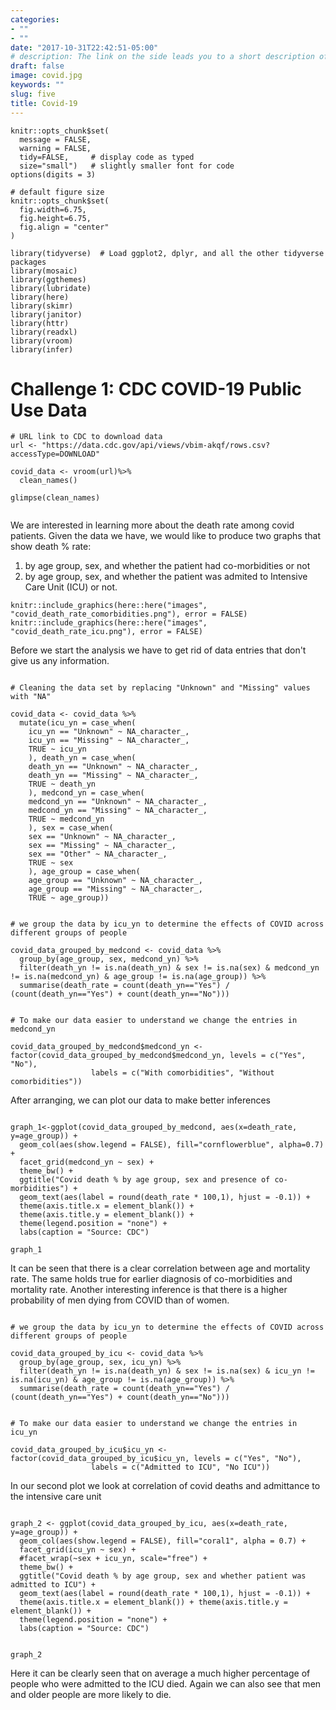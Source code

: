 ```yaml
---
categories:
- ""
- ""
date: "2017-10-31T22:42:51-05:00"
# description: The link on the side leads you to a short description of myself.
draft: false
image: covid.jpg
keywords: ""
slug: five
title: Covid-19
---
```





```{r, setup, include=FALSE}
knitr::opts_chunk$set(
  message = FALSE, 
  warning = FALSE, 
  tidy=FALSE,     # display code as typed
  size="small")   # slightly smaller font for code
options(digits = 3)

# default figure size
knitr::opts_chunk$set(
  fig.width=6.75, 
  fig.height=6.75,
  fig.align = "center"
)
```


```{r load-libraries, include=FALSE}
library(tidyverse)  # Load ggplot2, dplyr, and all the other tidyverse packages
library(mosaic)
library(ggthemes)
library(lubridate)
library(here)
library(skimr)
library(janitor)
library(httr)
library(readxl)
library(vroom)
library(infer)
```


# Challenge 1: CDC COVID-19 Public Use Data



```{r, cache=TRUE, include= FALSE}
# URL link to CDC to download data
url <- "https://data.cdc.gov/api/views/vbim-akqf/rows.csv?accessType=DOWNLOAD"

covid_data <- vroom(url)%>%
  clean_names()

glimpse(clean_names)
        
```

We are interested in learning more about the death rate among covid patients. Given the data we have, we would like to produce two graphs that show death % rate:

1. by age group, sex, and whether the patient had co-morbidities or not
1. by age group, sex, and whether the patient was admited to Intensive Care Unit (ICU) or not.


```{r covid_challenge, echo=FALSE, out.width="100%", include=FALSE}
knitr::include_graphics(here::here("images", "covid_death_rate_comorbidities.png"), error = FALSE)
knitr::include_graphics(here::here("images", "covid_death_rate_icu.png"), error = FALSE)
```

Before we start the analysis we have to get rid of data entries that don't give us any information.

```{r}

# Cleaning the data set by replacing "Unknown" and "Missing" values with "NA"

covid_data <- covid_data %>% 
  mutate(icu_yn = case_when(
    icu_yn == "Unknown" ~ NA_character_,
    icu_yn == "Missing" ~ NA_character_,
    TRUE ~ icu_yn
    ), death_yn = case_when(
    death_yn == "Unknown" ~ NA_character_,
    death_yn == "Missing" ~ NA_character_,
    TRUE ~ death_yn
    ), medcond_yn = case_when(
    medcond_yn == "Unknown" ~ NA_character_,
    medcond_yn == "Missing" ~ NA_character_,
    TRUE ~ medcond_yn
    ), sex = case_when(
    sex == "Unknown" ~ NA_character_,
    sex == "Missing" ~ NA_character_,
    sex == "Other" ~ NA_character_,
    TRUE ~ sex
    ), age_group = case_when(
    age_group == "Unknown" ~ NA_character_,
    age_group == "Missing" ~ NA_character_,
    TRUE ~ age_group))

```


```{r}

# we group the data by icu_yn to determine the effects of COVID across different groups of people

covid_data_grouped_by_medcond <- covid_data %>%
  group_by(age_group, sex, medcond_yn) %>% 
  filter(death_yn != is.na(death_yn) & sex != is.na(sex) & medcond_yn != is.na(medcond_yn) & age_group != is.na(age_group)) %>% 
  summarise(death_rate = count(death_yn=="Yes") / (count(death_yn=="Yes") + count(death_yn=="No"))) 

```

```{r}

# To make our data easier to understand we change the entries in medcond_yn

covid_data_grouped_by_medcond$medcond_yn <- factor(covid_data_grouped_by_medcond$medcond_yn, levels = c("Yes", "No"), 
                  labels = c("With comorbidities", "Without comorbidities"))

```

After arranging, we can plot our data to make better inferences

```{r}

graph_1<-ggplot(covid_data_grouped_by_medcond, aes(x=death_rate, y=age_group)) + 
  geom_col(aes(show.legend = FALSE), fill="cornflowerblue", alpha=0.7) + 
  facet_grid(medcond_yn ~ sex) +
  theme_bw() +
  ggtitle("Covid death % by age group, sex and presence of co-morbidities") +
  geom_text(aes(label = round(death_rate * 100,1), hjust = -0.1)) +
  theme(axis.title.x = element_blank()) + 
  theme(axis.title.y = element_blank()) +
  theme(legend.position = "none") + 
  labs(caption = "Source: CDC")
  
graph_1
```
It can be seen that there is a clear correlation between age and mortality rate. The same holds true for earlier diagnosis of co-morbidities and mortality rate. Another interesting inference is that there is a higher probability of men dying from COVID than of women.

```{r}

# we group the data by icu_yn to determine the effects of COVID across different groups of people

covid_data_grouped_by_icu <- covid_data %>%   
  group_by(age_group, sex, icu_yn) %>% 
  filter(death_yn != is.na(death_yn) & sex != is.na(sex) & icu_yn != is.na(icu_yn) & age_group != is.na(age_group)) %>% 
  summarise(death_rate = count(death_yn=="Yes") / (count(death_yn=="Yes") + count(death_yn=="No")))

```

```{r}

# To make our data easier to understand we change the entries in icu_yn

covid_data_grouped_by_icu$icu_yn <- factor(covid_data_grouped_by_icu$icu_yn, levels = c("Yes", "No"), 
                  labels = c("Admitted to ICU", "No ICU"))

```

In our second plot we look at correlation of covid deaths and admittance to the intensive care unit

```{r}

graph_2 <- ggplot(covid_data_grouped_by_icu, aes(x=death_rate, y=age_group)) + 
  geom_col(aes(show.legend = FALSE), fill="coral1", alpha = 0.7) + 
  facet_grid(icu_yn ~ sex) +
  #facet_wrap(~sex + icu_yn, scale="free") + 
  theme_bw() +
  ggtitle("Covid death % by age group, sex and whether patient was admitted to ICU") +
  geom_text(aes(label = round(death_rate * 100,1), hjust = -0.1)) +
  theme(axis.title.x = element_blank()) + theme(axis.title.y = element_blank()) +
  theme(legend.position = "none") + 
  labs(caption = "Source: CDC")


graph_2

```
Here it can be clearly seen that on average a much higher percentage of people who were admitted to the ICU died. Again we can also see that men and older people are more likely to die.



